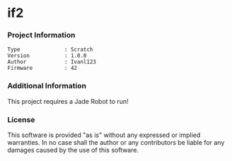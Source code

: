 if2
================



### Project Information
```
Type              : Scratch
Version           : 1.0.0
Author            : Ivanl123
Firmware          : 42
```

### Additional Information
This project requires a Jade Robot to run!

### License
This software is provided "as is" without any expressed or implied warranties.  In no case shall the author or any contributors be liable for any damages caused by the use of this software.

